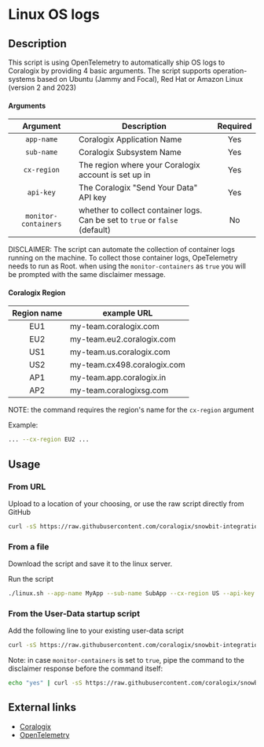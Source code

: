 # Linux OS logs

## Description
This script is using OpenTelemetry to automatically ship OS logs to Coralogix by providing 4 basic arguments.
The script supports operation-systems based on Ubuntu (Jammy and Focal), Red Hat or Amazon Linux (version 2 and 2023)

#### Arguments
|       Argument       | Description                                                                       | Required |
|:--------------------:|-----------------------------------------------------------------------------------|:--------:|
|      `app-name`      | Coralogix Application Name                                                        |   Yes    |
|      `sub-name`      | Coralogix Subsystem Name                                                          |   Yes    |
|     `cx-region`      | The region where your Coralogix account is set up in                              |   Yes    |
|      `api-key`       | The Coralogix "Send Your Data" API key                                            |   Yes    |
| `monitor-containers` | whether to collect container logs. <br/>Can be set to `true` or `false` (default) |    No    |

DISCLAIMER: The script can automate the collection of container logs running on the machine.
To collect those container logs, OpeTelemetry needs to run as Root.
when using the `monitor-containers` as `true` you will be prompted with the same disclaimer message.

#### Coralogix Region
| Region name | example URL                 |
|:-----------:|-----------------------------|
|     EU1     | my-team.coralogix.com       |
|     EU2     | my-team.eu2.coralogix.com   |
|     US1     | my-team.us.coralogix.com    |
|     US2     | my-team.cx498.coralogix.com |
|     AP1     | my-team.app.coralogix.in    |
|     AP2     | my-team.coralogixsg.com     |

NOTE: the command requires the region's name for the `cx-region` argument

Example:
```bash
... --cx-region EU2 ...
```

## Usage

### From URL
Upload to a location of your choosing, or use the raw script directly from GitHub 

```bash
curl -sS https://raw.githubusercontent.com/coralogix/snowbit-integrations/master/SIEM%20%26%20SaaS/OS%20Logs/Linux/linux.sh | bash -s -- --app-name MyApp --sub-name SubApp --cx-region US --api-key abc123
```

### From a file
Download the script and save it to the linux server.

Run the script 
```bash
./linux.sh --app-name MyApp --sub-name SubApp --cx-region US --api-key abc123
```
### From the User-Data startup script
Add the following line to your existing user-data script
```bash
curl -sS https://raw.githubusercontent.com/coralogix/snowbit-integrations/master/SIEM%20%26%20SaaS/OS%20Logs/Linux/linux.sh | bash -s -- --app-name MyApp --sub-name SubApp --cx-region US --api-key abc123
```
Note: in case `monitor-containers` is set to `true`, pipe the command to the disclaimer response before the command itself:
```bash
echo "yes" | curl -sS https://raw.githubusercontent.com/coralogix/snowbit-integrations/master/SIEM%20%26%20SaaS/OS%20Logs/Linux/linux.sh | bash -s -- --app-name MyApp --sub-name SubApp --cx-region US --api-key abc123 --monitor-containers true
```

## External links
* [Coralogix](https://coralogix.com/)
* [OpenTelemetry](https://opentelemetry.io/)
